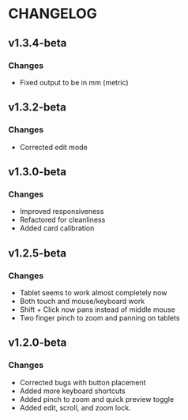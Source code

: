 # CHANGELOG

## v1.3.4-beta

### Changes

- Fixed output to be in mm (metric)

## v1.3.2-beta

### Changes

- Corrected edit mode

## v1.3.0-beta

### Changes

- Improved responsiveness
- Refactored for cleanliness
- Added card calibration

## v1.2.5-beta

### Changes

- Tablet seems to work almost completely now
- Both touch and mouse/keyboard work
- Shift + Click now pans instead of middle mouse
- Two finger pinch to zoom and panning on tablets

## v1.2.0-beta

### Changes

- Corrected bugs with button placement
- Added more keyboard shortcuts
- Added pinch to zoom and quick preview toggle
- Added edit, scroll, and zoom lock.
